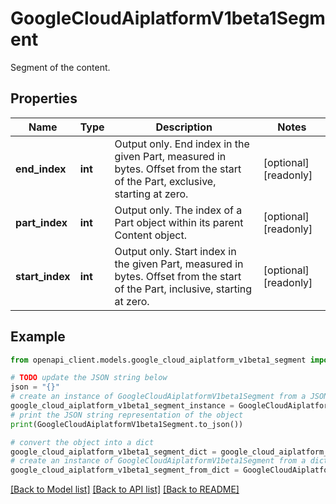 # GoogleCloudAiplatformV1beta1Segment

Segment of the content.

## Properties

Name | Type | Description | Notes
------------ | ------------- | ------------- | -------------
**end_index** | **int** | Output only. End index in the given Part, measured in bytes. Offset from the start of the Part, exclusive, starting at zero. | [optional] [readonly] 
**part_index** | **int** | Output only. The index of a Part object within its parent Content object. | [optional] [readonly] 
**start_index** | **int** | Output only. Start index in the given Part, measured in bytes. Offset from the start of the Part, inclusive, starting at zero. | [optional] [readonly] 

## Example

```python
from openapi_client.models.google_cloud_aiplatform_v1beta1_segment import GoogleCloudAiplatformV1beta1Segment

# TODO update the JSON string below
json = "{}"
# create an instance of GoogleCloudAiplatformV1beta1Segment from a JSON string
google_cloud_aiplatform_v1beta1_segment_instance = GoogleCloudAiplatformV1beta1Segment.from_json(json)
# print the JSON string representation of the object
print(GoogleCloudAiplatformV1beta1Segment.to_json())

# convert the object into a dict
google_cloud_aiplatform_v1beta1_segment_dict = google_cloud_aiplatform_v1beta1_segment_instance.to_dict()
# create an instance of GoogleCloudAiplatformV1beta1Segment from a dict
google_cloud_aiplatform_v1beta1_segment_from_dict = GoogleCloudAiplatformV1beta1Segment.from_dict(google_cloud_aiplatform_v1beta1_segment_dict)
```
[[Back to Model list]](../README.md#documentation-for-models) [[Back to API list]](../README.md#documentation-for-api-endpoints) [[Back to README]](../README.md)



